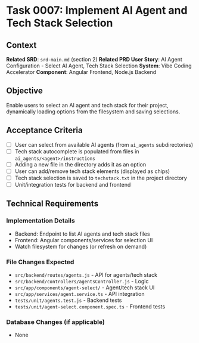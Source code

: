 # Task 0007: Implement AI Agent and Tech Stack Selection

## Context
**Related SRD**: `srd-main.md` (section 2)
**Related PRD User Story**: AI Agent Configuration - Select AI Agent, Tech Stack Selection
**System**: Vibe Coding Accelerator
**Component**: Angular Frontend, Node.js Backend

## Objective
Enable users to select an AI agent and tech stack for their project, dynamically loading options from the filesystem and saving selections.

## Acceptance Criteria
- [ ] User can select from available AI agents (from `ai_agents` subdirectories)
- [ ] Tech stack autocomplete is populated from files in `ai_agents/<agent>/instructions`
- [ ] Adding a new file in the directory adds it as an option
- [ ] User can add/remove tech stack elements (displayed as chips)
- [ ] Tech stack selection is saved to `techstack.txt` in the project directory
- [ ] Unit/integration tests for backend and frontend

## Technical Requirements
### Implementation Details
- Backend: Endpoint to list AI agents and tech stack files
- Frontend: Angular components/services for selection UI
- Watch filesystem for changes (or refresh on demand)

### File Changes Expected
- `src/backend/routes/agents.js` - API for agents/tech stack
- `src/backend/controllers/agentsController.js` - Logic
- `src/app/components/agent-select/` - Agent/tech stack UI
- `src/app/services/agent.service.ts` - API integration
- `tests/unit/agents.test.js` - Backend tests
- `tests/unit/agent-select.component.spec.ts` - Frontend tests

### Database Changes (if applicable)
- None
